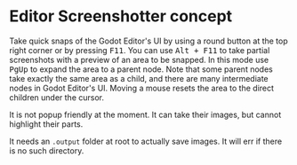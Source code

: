 # Editor Screenshotter concept

Take quick snaps of the Godot Editor's UI by using a round button at the top right corner or by pressing <kbd>F11</kbd>. You can use <kbd>Alt + F11</kbd> to take partial screenshots with a preview of an area to be snapped. In this mode use <kbd>PgUp</kbd> to expand the area to a parent node. Note that some parent nodes take exactly the same area as a child, and there are many intermediate nodes in Godot Editor's UI. Moving a mouse resets the area to the direct children under the cursor.

It is not popup friendly at the moment. It can take their images, but cannot highlight their parts.

It needs an `.output` folder at root to actually save images. It will err if there is no such directory.
